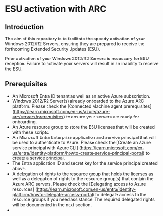 # ESU activation with ARC

## Introduction

The aim of this repository is to facilitate the speedy activation of your Windows 2012/R2 Servers, ensuring they are prepared to receive the forthcoming Extended Security Updates (ESU).

Prior activation of your Windows 2012/R2 Servers is necessary for ESU reception. Failure to activate your servers will result in an inability to receive the ESU.

## Prerequisites

 - An Microsoft Entra ID tenant as well as an active Azure subscription.
 - Windows 2012/R2 Server(s) already onboarded to the Azure ARC platform. Please check the [Connected Machine agent prerequisites] (https://learn.microsoft.com/en-us/azure/azure-arc/servers/prerequisites) to ensure your servers are ready for onboarding.
 - An Azure resource group to store the ESU licenses that will be created with these scripts.
 - An Microsoft Entra Enterprise application and service principal that will be used to authenticate to Azure. Please check the [Create an Azure service principal with Azure CLI] (https://learn.microsoft.com/en-us/entra/identity-platform/howto-create-service-principal-portal) to create a service principal.
 - The Entra application ID and secret key for the service principal created above.
 - A delegation of rights to the resource group that holds the licenses as well as a delegation of rights to the resource group(s) that contain the Azure ARC servers. Please check the [Delegating access to Azure resources] (https://learn.microsoft.com/en-us/entra/identity-platform/howto-delegate-access-portal) to delegate access to the resource groups if you need assistance. The required delegated rights will be documented in the next section.
 - 
